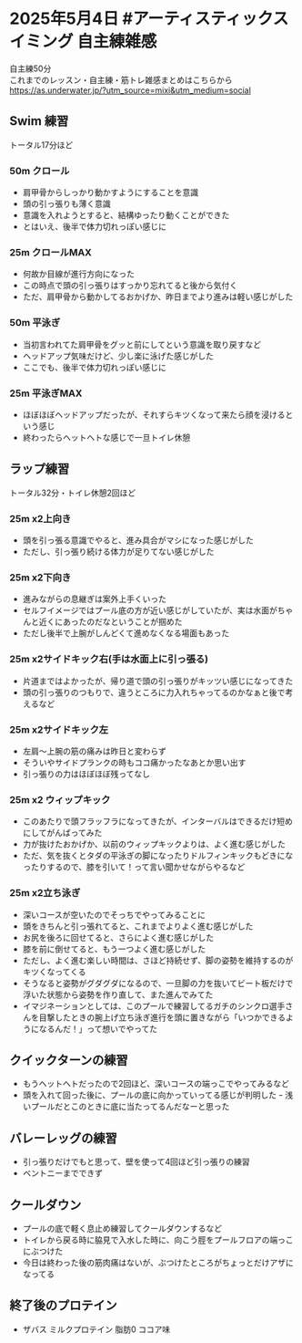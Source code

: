 # 2025年5月4日 #アーティスティックスイミング 自主練雑感
自主練50分  
これまでのレッスン・自主練・筋トレ雑感まとめはこちらから  
https://as.underwater.jp/?utm_source=mixi&utm_medium=social  
## Swim 練習
トータル17分ほど
### 50m クロール
- 肩甲骨からしっかり動かすようにすることを意識
- 頭の引っ張りも薄く意識
- 意識を入れようとすると、結構ゆったり動くことができた
- とはいえ、後半で体力切れっぽい感じに
### 25m クロールMAX
- 何故か目線が進行方向になった
- この時点で頭の引っ張りはすっかり忘れてると後から気付く
- ただ、肩甲骨から動かしてるおかげか、昨日までより進みは軽い感じがした
### 50m 平泳ぎ
- 当初言われてた肩甲骨をグッと前にしてという意識を取り戻すなど
- ヘッドアップ気味だけど、少し楽に泳げた感じがした
- ここでも、後半で体力切れっぽい感じに
### 25m 平泳ぎMAX
- ほぼほぼヘッドアップだったが、それすらキツくなって来たら顔を浸けるという感じ
- 終わったらヘットヘトな感じで一旦トイレ休憩
## ラップ練習
トータル32分・トイレ休憩2回ほど
### 25m x2上向き
- 頭を引っ張る意識でやると、進み具合がマシになった感じがした
- ただし、引っ張り続ける体力が足りてない感じがした
### 25m x2下向き
- 進みながらの息継ぎは案外上手くいった
- セルフイメージではプール底の方が近い感じがしていたが、実は水面がちゃんと近くにあったのだなということが掴めた
- ただし後半で上腕がしんどくて進めなくなる場面もあった
### 25m x2サイドキック右(手は水面上に引っ張る)
- 片道まではよかったが、帰り道で頭の引っ張りがキッツい感じになってきた
- 頭の引っ張りのつもりで、違うところに力入れちゃってるのかなぁと後で考えるなど
### 25m x2サイドキック左
- 左肩～上腕の筋の痛みは昨日と変わらず
- そういやサイドプランクの時もココ痛かったなあとか思い出す
- 引っ張りの力はほぼほぼ残ってなし
### 25m x2 ウィップキック
- このあたりで頭フラッフラになってきたが、インターバルはできるだけ短めにしてがんばってみた
- 力が抜けたおかげか、以前のウィップキックよりは、よく進む感じがした
- ただ、気を抜くとタダの平泳ぎの脚になったりドルフィンキックもどきになったりするので、膝を引いて！って言い聞かせながらやるなど
### 25m x2立ち泳ぎ
- 深いコースが空いたのでそっちでやってみることに
- 頭をきちんと引っ張れてると、これまでよりよく進む感じがした
- お尻を後ろに回せてると、さらによく進む感じがした
- 膝を前に倒せてると、もう一つよく進む感じがした
- ただし、よく進む楽しい時間は、さほど持続せず、脚の姿勢を維持するのがキツくなってくる
- そうなると姿勢がグダグダになるので、一旦脚の力を抜いてビート板だけで浮いた状態から姿勢を作り直して、また進んでみてた
- イマジネーションとしては、このプールで練習してるガチのシンクロ選手さんを目撃したときの腕上げ立ち泳ぎ進行を頭に置きながら「いつかできるようになるんだ！」って想いでやってた
## クイックターンの練習
- もうヘットヘトだったので2回ほど、深いコースの端っこでやってみるなど
- 頭を入れて回った後に、プールの底に向かっていってる感じが判明した
ｰ 浅いプールだとこのときに底に当たってるんだなーと思った
## バレーレッグの練習
- 引っ張りだけでもと思って、壁を使って4回ほど引っ張りの練習
- ベントニーまでできず
## クールダウン
- プールの底で軽く息止め練習してクールダウンするなど
- トイレから戻る時に脇見で入水した時に、向こう脛をプールフロアの端っこにぶつけた
- 今日は終わった後の筋肉痛はないが、ぶつけたところがちょっとだけアザになってる
## 終了後のプロテイン
- ザバス ミルクプロテイン 脂肪0 ココア味